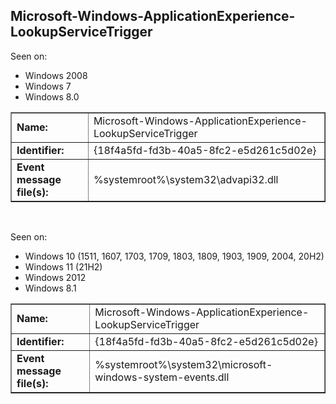 ## Microsoft-Windows-ApplicationExperience-LookupServiceTrigger

Seen on:
* Windows 2008
* Windows 7
* Windows 8.0

<table border="1" class="docutils">
  <tbody>
    <tr>
      <td><b>Name:</b></td>
      <td>Microsoft-Windows-ApplicationExperience-LookupServiceTrigger</td>
    </tr>
    <tr>
      <td><b>Identifier:</b></td>
      <td>{18f4a5fd-fd3b-40a5-8fc2-e5d261c5d02e}</td>
    </tr>
    <tr>
      <td><b>Event message file(s):</b></td>
      <td>%systemroot%\system32\advapi32.dll</td>
    </tr>
  </tbody>
</table>

&nbsp;

Seen on:
* Windows 10 (1511, 1607, 1703, 1709, 1803, 1809, 1903, 1909, 2004, 20H2)
* Windows 11 (21H2)
* Windows 2012
* Windows 8.1

<table border="1" class="docutils">
  <tbody>
    <tr>
      <td><b>Name:</b></td>
      <td>Microsoft-Windows-ApplicationExperience-LookupServiceTrigger</td>
    </tr>
    <tr>
      <td><b>Identifier:</b></td>
      <td>{18f4a5fd-fd3b-40a5-8fc2-e5d261c5d02e}</td>
    </tr>
    <tr>
      <td><b>Event message file(s):</b></td>
      <td>%systemroot%\system32\microsoft-windows-system-events.dll</td>
    </tr>
  </tbody>
</table>

&nbsp;

